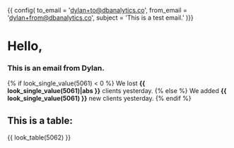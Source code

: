 {{ config(
		to_email = 'dylan+to@dbanalytics.co',
		from_email = 'dylan+from@dbanalytics.co',
		subject = 'This is a test email.'
	)}}

# Hello, 

### This is an email from Dylan. 

{% if look_single_value(5061) < 0 %}
We lost **{{ look_single_value(5061)|abs }}** clients yesterday.
{% else %}
We added **{{ look_single_value(5061) }}** new clients yesterday.
{% endif %}

## This is a table:

{{ look_table(5062) }}